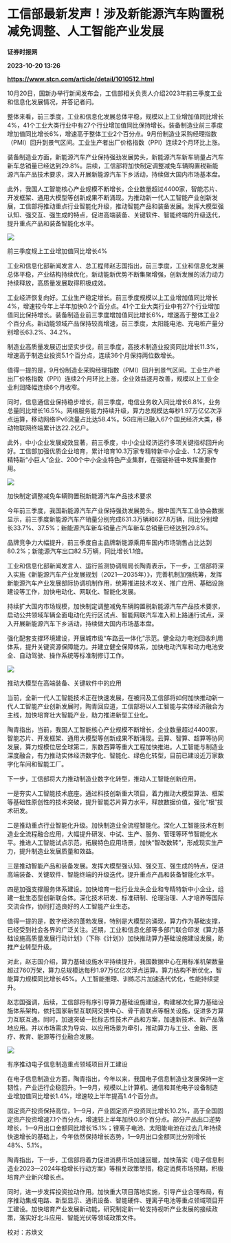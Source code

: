 # 工信部最新发声！涉及新能源汽车购置税减免调整、人工智能产业发展
**证券时报网**

**2023-10-20 13:26**

**https://www.stcn.com/article/detail/1010512.html**

10月20日，国新办举行新闻发布会，工信部相关负责人介绍2023年前三季度工业和信息化发展情况，并答记者问。

整体来看，前三季度，工业和信息化发展总体平稳，规模以上工业增加值同比增长4%，41个工业大类行业中有27个行业增加值同比保持增长。装备制造业前三季度增加值同比增长6%，增速高于整体工业2个百分点。9月份制造业采购经理指数（PMI）回升到景气区间。工业生产者出厂价格指数（PPI）连续2个月环比上涨。

装备制造业方面，新能源汽车产业保持强劲发展势头，新能源汽车新车销量占汽车新车总销量已经达到29.8%。后续，工信部将加快制定调整减免车辆购置税新能源汽车产品技术要求，深入开展新能源汽车下乡活动，持续做大国内市场基本盘。

此外，我国人工智能核心产业规模不断增长，企业数量超过4400家，智能芯片、开发框架、通用大模型等创新成果不断涌现。为推动新一代人工智能产业创新发展，工信部将推动重点行业智能化升级，推动智能产品和装备发展。发挥大模型强认知、强交互、强生成的特点，促进高端装备、关键软件、智能终端的升级迭代，提升重点产品和装备智能化水平。

![](https://stcn-main.oss-cn-shenzhen.aliyuncs.com/upload/wechat/20231020/YRdSz9epGVh9J6jlcMAryTC5zDu3bYL54JURECDHlx0ry2GArWbG9RaGNS4555xo24D8GFa0hxibicKicvOPzwZzQ.png)

前三季度规上工业增加值同比增长4%

工业和信息化部新闻发言人、总工程师赵志国指出，前三季度，工业和信息化发展总体平稳，产业结构持续优化，新动能新优势不断集聚增强，创新发展的活力动力持续释放，高质量发展取得积极成效。

工业经济恢复向好。工业生产稳定增长。前三季度规模以上工业增加值同比增长4%，增速较今年上半年加快0.2个百分点。41个工业大类行业中有27个行业增加值同比保持增长。装备制造业前三季度增加值同比增长6%，增速高于整体工业2个百分点。新动能领域产品保持较高增速，前三季度，太阳能电池、充电桩产量分别增长63.2%、34.2%。

制造业高质量发展迈出坚实步伐，前三季度，高技术制造业投资同比增长11.3%，增速高于制造业投资5.1个百分点，连续36个月保持两位数增长。

值得一提的是，9月份制造业采购经理指数（PMI）回升到景气区间。工业生产者出厂价格指数（PPI）连续2个月环比上涨，企业效益逐月改善，规模以上工业企业利润降幅连续6个月收窄。

同时，信息通信业保持稳步增长，前三季度，电信业务收入同比增长6.8%，业务总量同比增长16.5%。网络服务能力持续升级，算力总规模达每秒1.97万亿亿次浮点运算，移动网络IPv6流量占比达58.4%。5G应用已融入67个国民经济大类，移动物联网终端累计达22.2亿户。

此外，中小企业发展成效显著，前三季度，中小企业经济运行多项关键指标回升向好。工信部加强优质企业培育，累计培育10.3万家专精特新中小企业、1.2万家专精特新“小巨人”企业、200个中小企业特色产业集群，在强链补链中发挥重要作用。

![](https://stcn-main.oss-cn-shenzhen.aliyuncs.com/upload/wechat/20231020/YRdSz9epGVh9J6jlcMAryTC5zDu3bYL54JURECDHlx0ry2GArWbG9RaGNS4555xo24D8GFa0hxibicKicvOPzwZzQ.png)

加快制定调整减免车辆购置税新能源汽车产品技术要求

今年前三季度，我国新能源汽车产业保持强劲发展势头。据中国汽车工业协会数据显示，前三季度新能源汽车产销量分别完成631.3万辆和627.8万辆，同比分别增长33.7%、37.5%；新能源汽车新车销量占汽车新车总销量已经达到29.8%。

品牌竞争力大幅提升，前三季度自主品牌新能源乘用车国内市场销售占比达到80.2%；新能源汽车出口82.5万辆，同比增长1.1倍。

工业和信息化部新闻发言人、运行监测协调局局长陶青表示，下一步，工信部将深入实施《新能源汽车产业发展规划（2021—2035年）》，完善机制加强统筹，发挥新能源汽车产业发展部际协调机制作用，统筹推进技术攻关、推广应用、基础设施建设等工作，加快电动化、网联化、智能化发展。

持续扩大国内市场规模，加快制定调整减免车辆购置税新能源汽车产品技术要求，启动公共领域车辆全面电动化先行区试点、智能网联汽车准入和上路通行试点，深入开展新能源汽车下乡活动，持续做大国内市场基本盘。

强化配套支撑环境建设，开展城市级“车路云一体化”示范。健全动力电池回收利用体系，提升关键资源保障能力。并建立健全保障体系，加快电动汽车和动力电池安全、自动驾驶、操作系统等标准制修订工作。

![](https://stcn-main.oss-cn-shenzhen.aliyuncs.com/upload/wechat/20231020/YRdSz9epGVh9J6jlcMAryTC5zDu3bYL54JURECDHlx0ry2GArWbG9RaGNS4555xo24D8GFa0hxibicKicvOPzwZzQ.png)

推动大模型在高端装备、关键软件中的应用

当前，全新一代人工智能技术正在快速发展，在被问及工信部将如何加快推动新一代人工智能产业创新发展时，陶青回应道，工信部将以人工智能与实体经济融合为主线，加快培育壮大智能产业，助力推进新型工业化。

陶青指出，当前，我国人工智能核心产业规模不断增长，企业数量超过4400家，智能芯片、开发框架、通用大模型等创新成果不断涌现。云算、智算、超算等协同发展，算力规模位居全球第二，东数西算等重大工程加快推进。人工智能与制造业深度融合，有力推动实体经济数字化、智能化、绿色化转型，目前已建设近万家数字化车间和智能工厂。

下一步，工信部将大力推动制造业数字化转型，推动人工智能创新应用。

一是夯实人工智能技术底座。通过科技创新重大项目，着力推动大模型算法、框架等基础性原创性的技术突破，提升智能芯片算力水平，释放数据价值，强化“根”技术研发。

二是推动重点行业智能化升级。加快制造业全流程智能化。深化人工智能技术在制造业全流程融合应用，大幅提升研发、中试、生产、服务、管理等环节智能化水平。推进人工智能试点示范，拓展特色应用场景，加快“智改数转”，形成现实生产力，提升制造业发展质量和效益。

三是推动智能产品和装备发展。发挥大模型强认知、强交互、强生成的特点，促进高端装备、关键软件、智能终端的升级迭代，提升重点产品和装备智能化水平。

四是加强支撑服务体系建设。加快培育一批行业龙头企业和专精特新中小企业，组建一批生态型创新联合体。深化技术研发、标准研制、伦理治理、人才培养等国际交流合作，协同打造良好的人工智能产业生态。

值得一提的是，数字经济的蓬勃发展，特别是大模型的涌现，算力作为基础支撑，已经受到社会各界的广泛关注。近期，工业和信息化部等多部门联合印发《算力基础设施高质量发展行动计划》（下称《计划》）加快推动算力基础设施建设发展，助推产业转型升级。

对此，赵志国介绍，算力基础设施水平持续提升，我国数据中心在用标准机架数量超过760万架，算力总规模达每秒1.97万亿亿次浮点运算。算力结构不断优化，智能算力规模同比增长45%。人工智能推理、训练芯片加速迭代优化，性能持续提升。

赵志国强调，后续，工信部将有序引导算力基础设施建设，构建梯次化算力基础设施体系架构，依托国家新型互联网交换中心、骨干直联点等相关设施，促进多方算力互联互通。同时，加速突破一批标志性技术产品和方案，加速新技术、新产品落地应用。并以市场需求为导向、以应用场景为牵引，推动算力与工业、金融、医疗、教育、能源等行业融合发展。

![](https://stcn-main.oss-cn-shenzhen.aliyuncs.com/upload/wechat/20231020/YRdSz9epGVh9J6jlcMAryTC5zDu3bYL54JURECDHlx0ry2GArWbG9RaGNS4555xo24D8GFa0hxibicKicvOPzwZzQ.png)

有序推动电子信息制造重点领域项目开工建设

在电子信息制造业方面，陶青指出，今年以来，我国电子信息制造业发展保持一定韧性，产业运行企稳回升。1—9月，规模以上计算机、通信和其他电子设备制造业增加值同比增长1.4%，增速较上半年提高1.4个百分点。

固定资产投资保持高位，1—9月，产业固定资产投资同比增长10.2%，高于全国固定资产投资增速7.1个百分点，增速较上半年加快0.8个百分点。部分产品出口逆势增长，1—9月出口金额同比增长15.1%；锂离子电池、太阳能电池在过去几年持续快速增长的基础上，今年依然保持增长态势，1—9月出口金额同比分别增长48%、5.1%。

陶青指出，下一步，工信部将着力促进消费市场加速回暖，加快落实《电子信息制造业2023—2024年稳增长行动方案》等相关政策举措，稳定消费市场预期，积极培育产业新兴增长点。

同时，进一步发挥投资拉动作用。加快重大项目落地实施，引导产业合理布局，有序推动集成电路、新型显示、通讯设备、智能硬件、锂离子电池等重点领域项目开工建设。加快培育产业发展新动能，研究制定新一轮支持视听产业发展的接续政策，落实好北斗应用、智能光伏等领域政策文件。

  

校对：苏焕文
